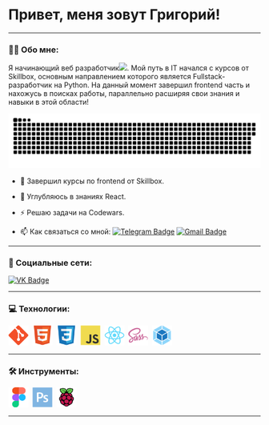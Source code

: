 
# Привет, меня зовут Григорий!

---

### :man_technologist: Обо мне:

Я начинающий веб разработчик<img src="https://media.giphy.com/media/WUlplcMpOCEmTGBtBW/giphy.gif" width="30px">. Мой путь в IT начался с курсов от Skillbox, основным направлением которого является Fullstack-разработчик на Python. На данный момент завершил frontend часть и нахожусь в поисках работы, параллельно расширяя свои знания и навыки в этой области!

<p align="center">
 <img width="600" src="assets/github-snake.svg" alt="snake"/>
</p>

- :telescope: Завершил курсы по frontend от Skillbox.

- :seedling: Углубляюсь в знаниях React.

- :zap: Решаю задачи на Codewars.

- :mailbox: Как связаться со мной: [![Telegram Badge](https://img.shields.io/badge/-grigoryboykov-blue?style=flat&logo=Telegram&logoColor=white)](https://t.me/grigoryboykov) [![Gmail Badge](https://img.shields.io/badge/-mail-red?style=flat&logo=Gmail&logoColor=white)](mailto:grigory.ip@mail.ru)

---

### 🤝 Социальные сети:

  <div id="badges">
    <a href="https://vk.com/mr_bo1kov" target="_blank">
      <img src="https://cdn-icons-png.flaticon.com/512/145/145813.png" width="40" height="40" alt="VK Badge"/>
    </a>
  </div>

---

### 💻 Технологии:

<div>
  <img src="https://github.com/devicons/devicon/blob/master/icons/git/git-original.svg" title="git" alt="git" width="40" height="40"/>&nbsp
  <img src="https://github.com/devicons/devicon/blob/master/icons/html5/html5-original.svg" title="html5" alt="html5" width="40" height="40"/>&nbsp
  <img src="https://github.com/devicons/devicon/blob/master/icons/css3/css3-original.svg" title="css" alt="css" width="40" height="40"/>&nbsp
  <img src="https://github.com/devicons/devicon/blob/master/icons/javascript/javascript-original.svg" title="javascript" alt="javascript" width="40" height="40"/>&nbsp
  <img src="https://github.com/devicons/devicon/blob/master/icons/react/react-original.svg" title="reactjs" alt="reactjs" width="40" height="40"/>&nbsp
  <img src="https://github.com/devicons/devicon/blob/master/icons/sass/sass-original.svg" title="sass/scss" alt="sass/scss" width="40" height="40"/>&nbsp;
  <img src="https://github.com/devicons/devicon/blob/master/icons/webpack/webpack-original.svg" title="webpack" alt="webpack" width="40" height="40"/>&nbsp;
</div>

---

### 🛠 Инструменты:

<div>
  <img src="https://github.com/devicons/devicon/blob/master/icons/figma/figma-original.svg" title="figma" alt="figma" width="40" height="40"/>&nbsp;
  <img src="https://github.com/devicons/devicon/blob/master/icons/photoshop/photoshop-plain.svg" title="Photoshop" alt="Photoshop" width="40" height="40"/>&nbsp;
  <img src="https://github.com/devicons/devicon/blob/master/icons/raspberrypi/raspberrypi-original.svg" title="raspberrypi" alt="raspberrypi" width="40" height="40"/>&nbsp;
</div>

---

<!-- ### 💻 Codewars:

![codewars](https://www.codewars.com/users/FilimonovAlexey/badges/large) -->

